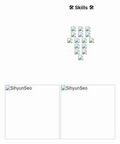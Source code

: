 <!-- ![header](https://capsule-render.vercel.app/api?type=soft&color=1B70FC&height=150&section=header&text=Seo%20Si%20hyun&fontSize=90&fontColor=FFFFFF) -->
<!-- <h1 align="center">
  👋&nbsp; Hi there! I'm Sihyun
  <br>
</h1> -->

<h3 align="center"> 🛠 Skills 🛠 </h3>
<br>
<p align="center">
  <img src="https://img.shields.io/badge/Java-5382a1?style=for-the-badge&logo=java&logoColor=black"/></a>&nbsp
  <img src="https://img.shields.io/badge/c-%2300599C.svg?style=for-the-badge&logo=c&logoColor=white"></a>&nbsp
  <img src="https://img.shields.io/badge/Python-306998?style=for-the-badge&logo=Python&logoColor=white" /></a>&nbsp
<br>
  <img src="https://img.shields.io/badge/Spring-6DB33F?style=for-the-badge&logo=Spring&logoColor=white"></a>&nbsp
  <img src="https://img.shields.io/badge/Django-092e20?style=for-the-badge&logo=Django&logoColor=white"/></a>&nbsp
  <img src="https://img.shields.io/badge/flask-000000?style=for-the-badge&logo=flask&logoColor=white"></a>&nbsp
<br>
  <img src="https://img.shields.io/badge/html-E34F26?style=for-the-badge&logo=html5&logoColor=white"></a>&nbsp
  <img src="https://img.shields.io/badge/css-1572B6?style=for-the-badge&logo=css3&logoColor=white"></a>&nbsp
  <img src="https://img.shields.io/badge/javascript-%23323330.svg?style=for-the-badge&logo=javascript&logoColor=%23F7DF1E"></a>&nbsp
  <img src="https://img.shields.io/badge/jquery-0769AD?style=for-the-badge&logo=jquery&logoColor=white"></a>&nbsp
<br>
  <img src="https://img.shields.io/badge/Mysql-E6B91E?style=for-the-badge&logo=MySql&logoColor=white"/></a>&nbsp 
  <img src="https://img.shields.io/badge/oracle-F80000?style=for-the-badge&logo=oracle&logoColor=white"></a>&nbsp
<br>
  <img src="https://img.shields.io/badge/numpy-%23013243.svg?style=for-the-badge&logo=numpy&logoColor=white">&nbsp
  <img src="https://img.shields.io/badge/TensorFlow-%23FF6F00.svg?style=for-the-badge&logo=TensorFlow&logoColor=white">&nbsp
<br>
  <img src="https://img.shields.io/badge/Android-3DDC84?style=for-the-badge&logo=Android&logoColor=white"/></a>&nbsp

<br><br><br>
</p>

<p>
<img height='180em' src="https://github-readme-stats.vercel.app/api/top-langs?username=SihyunSeo&show_icons=true&locale=en&layout=compact&theme=chartreuse-dark" alt="SihyunSeo" />
<img height='180em' src="https://github-readme-stats.vercel.app/api?username=SihyunSeo&show_icons=true&locale=en&theme=chartreuse-dark" alt="SihyunSeo" /> 
</p> 

<!--
**SihyunSeo/SihyunSeo** is a ✨ _special_ ✨ repository because its `README.md` (this file) appears on your GitHub profile.

Here are some ideas to get you started:

- 🔭 I’m currently working on ...
- 🌱 I’m currently learning ...
- 👯 I’m looking to collaborate on ...
- 🤔 I’m looking for help with ...
- 💬 Ask me about ...
- 📫 How to reach me: ...
- 😄 Pronouns: ...
- ⚡ Fun fact: ...
-->
